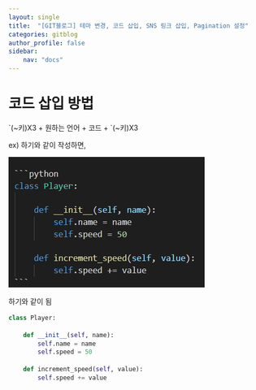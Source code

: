 ```yaml
---
layout: single
title:  "[GIT블로그] 테마 변경, 코드 삽입, SNS 링크 삽입, Pagination 설정"
categories: gitblog
author_profile: false
sidebar:
    nav: "docs"
---
```


# 코드 삽입 방법

\`(~키)X3 + 원하는 언어 + 코드 + \`(~키)X3 

ex) 하기와 같이 작성하면,

![image-20230124011442490](/images/2023-01-24-thema_code_link_Pagination/image-20230124011442490.png)



하기와 같이 됨


```python
class Player:

    def __init__(self, name):
        self.name = name
        self.speed = 50

    def increment_speed(self, value):
        self.speed += value
```
